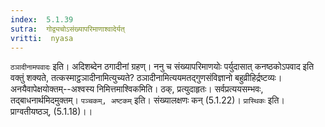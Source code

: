 ```yaml
---
index:  5.1.39
sutra:  गोद्व्यचोऽसंख्यापरिमाणाश्वादेर्यत्
vritti:  nyasa
---
```


`ठञादीनामपवादः` इति। अदिशब्देन ठगादीनां ग्रहण्। ननु च संख्यापरिमाणयोः पर्युदासात् कनष्ठकोऽपवाद इति वक्तुं शक्यते, तत्कस्माट्ठञादीनामित्युच्यते? ठञादीनामित्ययमतद्गुणसंविज्ञानो बहुव्रीहिर्द्रष्टव्यः। अनयैवापेक्षयोक्तम्--अश्वस्य निमित्तमाश्विकमिति। ठक्, प्रत्युदाहृतः। सर्वप्रत्ययसम्भवः, तद्बाधनार्थमिदमुक्तम्। `पञ्चकम्, अष्टकम्` इति। संख्यालक्षणः कन् (5.1.22)। `प्रास्थिकः` इति। प्राग्वतीयष्ठञ्, (5.1.18)।।

